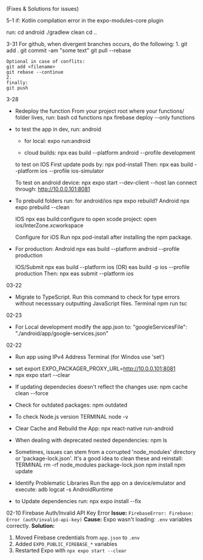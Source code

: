 (Fixes & Solutions for issues)

5-1
 if:
  Kotlin compilation error in the expo-modules-core plugin

  run:
  cd android
    ./gradlew clean
    cd ..


3-31
    For github, when divergent branches occurs, do the following:
    1.
    git add .
    git commit -am "some text"
    git pull --rebase
    
    Optional in case of conflits:
    git add <filename>
    git rebase --continue
    2.
    finally:
    git push
 
3-28
* Redeploy the function
    From your project root where your functions/ folder lives, run:
    bash
    cd functions
    npx firebase deploy --only functions

* to test the app in dev, run:
    android
    - for local:
        expo run:android
        
    - cloud builds:
        npx eas build --platform android --profile development
    
    to test on IOS
    First update pods by:
    npx pod-install
    Then:
    npx eas build --platform ios --profile ios-simulator
    
    To test on android device:
    npx expo start --dev-client --host lan
    connect through:
    http://10.0.0.101:8081

* To prebuild folders run:
    for android/ios
    npx expo rebuild?
    Android
    npx expo prebuild --clean
    
    IOS
    npx eas build:configure
    to open xcode project:
    open ios/InterZone.xcworkspace

    Configure for iOS
    Run npx pod-install after installing the npm package.

* For production:
    Android
    npx eas build --platform android --profile production 
    
    IOS/Submit
    npx eas build --platform ios 
    (OR)
    eas build -p ios --profile production
    Then:
    npx eas submit --platform ios 

03-22
* Migrate to TypeScript. Run this command to check for type errors without necesssary outputting JavaScript files.
    Terminal
    npm run tsc

02-23
* For Local development modify the app.json to:
 "googleServicesFile": "./android/app/google-services.json"

02-22
* Run app using IPv4 Address
Terminal (for Windos use 'set')
- set export EXPO_PACKAGER_PROXY_URL=http://10.0.0.101:8081
- npx expo start --clear
* If updating dependecies doesn't reflect the changes use:
 npm cache clean --force

 * Check for outdated packages:
 npm outdated


 * To check Node.js version
 TERMINAL
 node -v

 * Clear Cache and Rebuild the App:
 npx react-native run-android


 * When dealing with deprecated nested dependencies:
 npm ls <name>

 * Sometimes, issues can stem from a corrupted 'node_modules' directory or 'package-lock.json'. It's a good idea to clean these and reinstall:
 TERMINAL
 rm -rf node_modules package-lock.json
 npm install
 npm update

* Identify Problematic Libraries
Run the app on a device/emulator and execute:
adb logcat -s AndroidRuntime

* to Update dependencies run:
npx expo install --fix


02-10 Firebase Auth/Invalid API Key Error
**Issue:** `FirebaseError: Firebase: Error (auth/invalid-api-key)`
**Cause:** Expo wasn't loading: `.env` variables correctly.
**Solution:**
1. Moved Firebase credentials from `app.json` to `.env`
2. Added `EXPO_PUBLIC_FIREBASE_*` variables
3. Restarted Expo with `npx expo start --clear`
